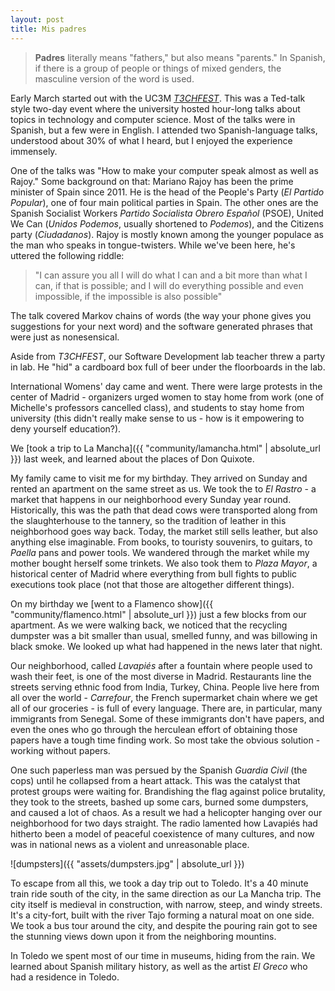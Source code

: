 ```yaml
---
layout: post
title: Mis padres
---
```

> **Padres** literally means "fathers," but also means "parents." In Spanish, if there is a group of people or things of mixed genders, the masculine version of the word is used.

Early March started out with the UC3M [*T3CHFEST*](https://t3chfest.uc3m.es/2018/?lang=en). This was a Ted-talk style two-day event where the university hosted hour-long talks about topics in technology and computer science. Most of the talks were in Spanish, but a few were in English. I attended two Spanish-language talks, understood about 30% of what I heard, but I enjoyed the experience immensely.

One of the talks was "How to make your computer speak almost as well as Rajoy." Some background on that: Mariano Rajoy has been the prime minister of Spain since 2011. He is the head of the People's Party (*El Partido Popular*), one of four main political parties in Spain. The other ones are the Spanish Socialist Workers *Partido Socialista Obrero Español* (PSOE), United We Can (*Unidos Podemos*, usually shortened to *Podemos*), and the Citizens party (*Ciudadanos*). Rajoy is mostly known among the younger populace as the man who speaks in tongue-twisters. While we've been here, he's uttered the following riddle: 

> "I can assure you all I will do what I can and a bit more than what I can, if that is possible; and I will do everything possible and even impossible, if the impossible is also possible"

The talk covered Markov chains of words (the way your phone gives you suggestions for your next word) and the software generated phrases that were just as nonesensical.

Aside from *T3CHFEST*, our Software Development lab teacher threw a party in lab. He "hid" a cardboard box full of beer under the floorboards in the lab. 

International Womens' day came and went. There were large protests in the center of Madrid - organizers urged women to stay home from work (one of Michelle's professors cancelled class), and students to stay home from university (this didn't really make sense to us - how is it empowering to deny yourself education?).

We [took a trip to La Mancha]({{ "community/lamancha.html" | absolute_url }}) last week, and learned about the places of Don Quixote. 

My family came to visit me for my birthday. They arrived on Sunday and rented an apartment on the same street as us. We took the to *El Rastro* - a market that happens in our neighborhood every Sunday year round. Historically, this was the path that dead cows were transported along from the slaughterhouse to the tannery, so the tradition of leather in this neighborhood goes way back. Today, the market still sells leather, but also anything else imaginable. From books, to touristy souvenirs, to guitars, to *Paella* pans and power tools. We wandered through the market while my mother bought herself some trinkets. We also took them to *Plaza Mayor*, a historical center of Madrid where everything from bull fights to public executions took place (not that those are altogether different things). 

On my birthday we [went to a Flamenco show]({{ "community/flamenco.html" | absolute_url }}) just a few blocks from our apartment. As we were walking back, we noticed that the recycling dumpster was a bit smaller than usual, smelled funny, and was billowing in black smoke. We looked up what had happened in the news later that night.

Our neighborhood, called *Lavapiés* after a fountain where people used to wash their feet, is one of the most diverse in Madrid. Restaurants line the streets serving ethnic food from India, Turkey, China. People live here from all over the world - *Carrefour*, the French supermarket chain where we get all of our groceries - is full of every language. There are, in particular, many immigrants from Senegal. Some of these immigrants don't have papers, and even the ones who go through the herculean effort of obtaining those papers have a tough time finding work. So most take the obvious solution - working without papers. 

One such paperless man was persued by the Spanish *Guardia Civil* (the cops) until he collapsed from a heart attack. This was the catalyst that protest groups were waiting for. Brandishing the flag against police brutality, they took to the streets, bashed up some cars, burned some dumpsters, and caused a lot of chaos. As a result we had a helicopter hanging over our neighborhood for two days straight. The radio lamented how Lavapiés had hitherto been a model of peaceful coexistence of many cultures, and now was in national news as a violent and unreasonable place. 

![dumpsters]({{ "assets/dumpsters.jpg" | absolute_url }})

To escape from all this, we took a day trip out to Toledo. It's a 40 minute train ride south of the city, in the same direction as our La Mancha trip. The city itself is medieval in construction, with narrow, steep, and windy streets. It's a city-fort, built with the river Tajo forming a natural moat on one side. We took a bus tour around the city, and despite the pouring rain got to see the stunning views down upon it from the neighboring mountins.

In Toledo we spent most of our time in museums, hiding from the rain. We learned about Spanish military history, as well as the artist *El Greco* who had a residence in Toledo.
